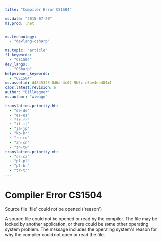 ```yaml
---
title: "Compiler Error CS1504"

ms.date: "2015-07-20"
ms.prod: .net


ms.technology: 
  - "devlang-csharp"

ms.topic: "article"
f1_keywords: 
  - "CS1504"
dev_langs: 
  - "CSharp"
helpviewer_keywords: 
  - "CS1504"
ms.assetid: d4845325-8d6a-4c04-9b5c-c5be4eed84a4
caps.latest.revision: 6
author: "BillWagner"
ms.author: "wiwagn"

translation.priority.ht: 
  - "de-de"
  - "es-es"
  - "fr-fr"
  - "it-it"
  - "ja-jp"
  - "ko-kr"
  - "ru-ru"
  - "zh-cn"
  - "zh-tw"
translation.priority.mt: 
  - "cs-cz"
  - "pl-pl"
  - "pt-br"
  - "tr-tr"
---
```

# Compiler Error CS1504
Source file 'file' could not be opened ('reason')  
  
 A source file could not be opened or read by the compiler. The file may be locked by another application, or there could be some other operating system problem. The message includes the operating system's reason for why the compiler could not open or read the file.
